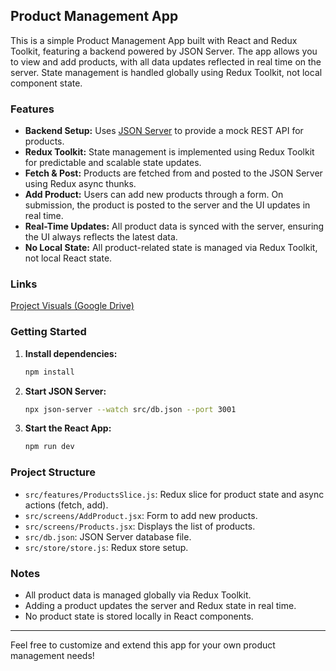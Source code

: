 ## Product Management App

This is a simple Product Management App built with React and Redux Toolkit, featuring a backend powered by JSON Server. The app allows you to view and add products, with all data updates reflected in real time on the server. State management is handled globally using Redux Toolkit, not local component state.

### Features

- **Backend Setup:** Uses [JSON Server](https://github.com/typicode/json-server) to provide a mock REST API for products.
- **Redux Toolkit:** State management is implemented using Redux Toolkit for predictable and scalable state updates.
- **Fetch & Post:** Products are fetched from and posted to the JSON Server using Redux async thunks.
- **Add Product:** Users can add new products through a form. On submission, the product is posted to the server and the UI updates in real time.
- **Real-Time Updates:** All product data is synced with the server, ensuring the UI always reflects the latest data.
- **No Local State:** All product-related state is managed via Redux Toolkit, not local React state.

### Links

[Project Visuals (Google Drive)](https://drive.google.com/drive/folders/1B-KPL5QEh7stUIOWGk59mxjSunxRDIBf?usp=sharing)

### Getting Started

1. **Install dependencies:**
	```bash
	npm install
	```

2. **Start JSON Server:**
	```bash
	npx json-server --watch src/db.json --port 3001
	```

3. **Start the React App:**
	```bash
	npm run dev
	```

### Project Structure

- `src/features/ProductsSlice.js`: Redux slice for product state and async actions (fetch, add).
- `src/screens/AddProduct.jsx`: Form to add new products.
- `src/screens/Products.jsx`: Displays the list of products.
- `src/db.json`: JSON Server database file.
- `src/store/store.js`: Redux store setup.

### Notes

- All product data is managed globally via Redux Toolkit.
- Adding a product updates the server and Redux state in real time.
- No product state is stored locally in React components.

---
Feel free to customize and extend this app for your own product management needs!

